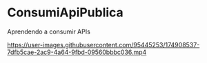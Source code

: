 # ConsumiApiPublica
Aprendendo a consumir APIs


  https://user-images.githubusercontent.com/95445253/174908537-7dfb5cae-2ac9-4a64-9fbd-09560bbbc036.mp4
